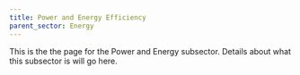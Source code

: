 ```yaml
---
title: Power and Energy Efficiency
parent_sector: Energy
---
```


This is the the page for the Power and Energy subsector. Details about what this subsector is will go here.